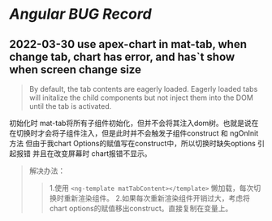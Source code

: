# *Angular BUG Record*

## 2022-03-30 use apex-chart in mat-tab, when change tab, chart has error, and has`t show when screen change size 

>By default, the tab contents are eagerly loaded. 
>Eagerly loaded tabs will initalize the child components but not inject them into the DOM until the tab is activated.

初始化时 mat-tab将所有子组件初始化，但并不会将其注入dom树。也就是说在在切换时才会将子组件注入，但是此时并不会触发子组件construct 和 ngOnInit 方法 但由于我chart Options的赋值写在construct中，所以切换时缺失options 引起报错 并且在改变屏幕时 chart报错不显示。
>解决办法：
>> 1.使用 `<ng-template matTabContent></template>` 懒加载，每次切换时重新渲染组件。
>> 2.如果每次重新渲染组件开销过大，考虑将chart options的赋值移出construct。直接复制在变量上。